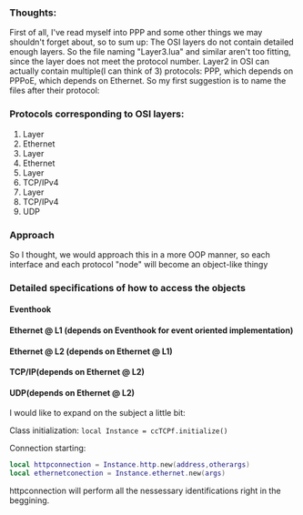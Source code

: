 ### Thoughts:

First of all, I've read myself into PPP and some other things we may shouldn't forget about, so to sum up:
The OSI layers do not contain detailed enough layers. So the file naming "Layer3.lua" and similar aren't too fitting, since the layer does not meet the protocol number.
Layer2 in OSI can actually contain multiple(I can think of 3) protocols: PPP, which depends on PPPoE, which depends on Ethernet. So my first suggestion is to name the files after their protocol:

### Protocols corresponding to OSI layers:

1. Layer
  1. Ethernet
2. Layer
  1. Ethernet
3. Layer
  1. TCP/IPv4
4. Layer
  1. TCP/IPv4
  2. UDP

### Approach

So I thought, we would approach this in a more OOP manner, so each interface and each protocol "node" will become an object-like thingy

### Detailed specifications of how to access the objects
#### Eventhook
#### Ethernet @ L1 (depends on Eventhook for event oriented implementation)
#### Ethernet @ L2 (depends on Ethernet @ L1)
#### TCP/IP(depends on Ethernet @ L2)
#### UDP(depends on Ethernet @ L2)

I would like to expand on the subject a little bit:

Class initialization:
`local Instance = ccTCPf.initialize()`

Connection starting:
```lua
local httpconnection = Instance.http.new(address,otherargs)
local ethernetconection = Instance.ethernet.new(args)
```

httpconnection will perform all the nessessary identifications right in the beggining.
